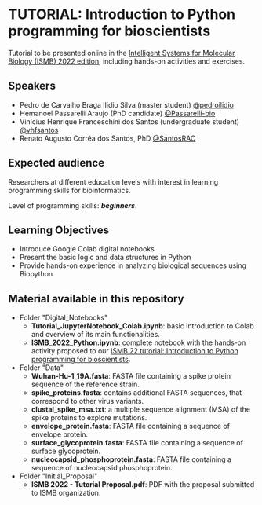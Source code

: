 # TUTORIAL: Introduction to Python programming for bioscientists

Tutorial to be presented online in the [Intelligent Systems for Molecular Biology (ISMB) 2022 edition](https://www.iscb.org/ismb2022), including hands-on activities and exercises.


## Speakers

 * Pedro de Carvalho Braga Ilidio Silva (master student) [@pedroilidio](https://github.com/pedroilidio)
 * Hemanoel Passarelli Araujo (PhD candidate) [@Passarelli-bio](https://github.com/Passarelli-bio)
 * Vinícius Henrique Franceschini dos Santos (undergraduate student) [@vhfsantos](https://github.com/vhfsantos)
 * Renato Augusto Corrêa dos Santos, PhD [@SantosRAC](https://github.com/SantosRAC)

## Expected audience

Researchers at different education levels with interest in learning programming skills for bioinformatics.

Level of programming skills: ***beginners***.


## Learning Objectives

 * Introduce Google Colab digital notebooks
 * Present the basic logic and data structures in Python
 * Provide hands-on experience in analyzing biological sequences using Biopython


## Material available in this repository

 * Folder "Digital_Notebooks"
   * **Tutorial_JupyterNotebook_Colab.ipynb**: basic introduction to Colab and overview of its main functionalities.
   * **ISMB_2022_Python.ipynb**: complete notebook with the hands-on activity proposed to our [ISMB 22 tutorial: Introduction to Python programming for bioscientists](https://www.iscb.org/ismb2022-program/tutorials#vt1).
 * Folder "Data"
   * **Wuhan-Hu-1_19A.fasta**: FASTA file containing a spike protein sequence of the reference strain.
   * **spike_proteins.fasta**: contains additional FASTA sequences, that correspond to other virus variants.
   * **clustal_spike_msa.txt**: a multiple sequence alignment (MSA) of the spike proteins to explore mutations.
   * **envelope_protein.fasta**: FASTA file containing a sequence of envelope protein.
   * **surface_glycoprotein.fasta**: FASTA file containing a sequence of surface glycoprotein.
   * **nucleocapsid_phosphoprotein.fasta**: FASTA file containing a sequence of nucleocapsid phosphoprotein.
 * Folder "Initial_Proposal"
   * **ISMB 2022 - Tutorial Proposal.pdf**: PDF with the proposal submitted to ISMB organization.
